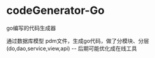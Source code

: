 # codeGenerator-Go
go编写的代码生成器

通过数据库模型 pdm文件，生成go代码，做了分模块、分层(do,dao,service,view,api)  -- 后期可能优化成在线工具
